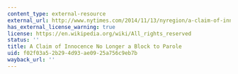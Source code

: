 ```yaml
---
content_type: external-resource
external_url: http://www.nytimes.com/2014/11/13/nyregion/a-claim-of-innocence-is-no-longer-a-roadblock-to-parole.html?hp&action=click&pgtype=Homepage&module=second-column-region&region=top-news&WT.nav=top-news
has_external_license_warning: true
license: https://en.wikipedia.org/wiki/All_rights_reserved
status: ''
title: A Claim of Innocence No Longer a Block to Parole
uid: f02f03a5-2b29-4d93-ae09-25a756c9eb7b
wayback_url: ''
---
```

